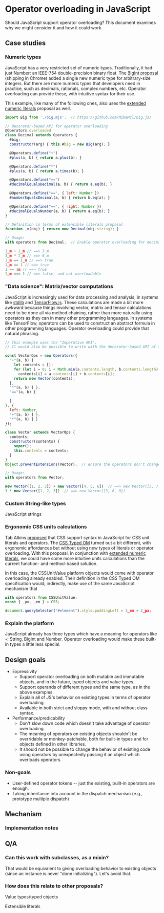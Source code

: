 # Operator overloading in JavaScript

Should JavaScript support operator overloading? This document examines why we might consider it and how it could work.

## Case studies

### Numeric types

JavaScript has a very restricted set of numeric types. Traditionally, it had just Number: an IEEE-754 double-precision binary float. The [BigInt proposal](http://github.com/tc39/proposal-bigint/) (shipping in Chrome) added a single new numeric type for arbitrary-size integers. But there are more numeric types that developers need in practice, such as decimals, rationals, complex numbers, etc. Operator overloading can provide these, with intuitive syntax for their use.

This example, like many of the following ones, also uses the [extended numeric literals](https://github.com/tc39/proposal-extended-numeric-literals) proposal as well.

```js
import Big from './big.mjs';  // https://github.com/MikeMcl/big.js/

// Decorator-based API for operator overloading
@Operators.overloaded
class Decimal extends Operators {
  #big;
  constructor(arg) { this.#big = new Big(arg); }

  @Operators.define("+")
  #plus(a, b) { return a.plus(b); }

  @Operators.define("*")
  #plus(a, b) { return a.times(b); }

  @Operators.define("==")
  #decimalEqualsDecimal(a, b) { return a.eq(b); }

  @Operators.define("==", { left: Number })
  #numberEqualsDecimal(a, b) { return b.eq(a); }

  @Operators.define("==", { right: Number })
  #decimalEqualsNumber(a, b) { return a.eq(b); }
}

// Definition in terms of extensible literals proposal
function _m(obj) { return new Decimal(obj.string); }

// Usage:
with operators from Decimal;  // Enable operator overloading for decimals

1_m + 2_m // ==> 3_m
3_m * 2_m // ==> 6_m
1_m == 1_m // ==> true
1_m == 1 // ==> true
1 == 1m // ==> true
1_m === 1 // ==> false, and not overloadable
```

### "Data science": Matrix/vector computations

JavaScript is increasingly used for data processing and analysis, in systems like [stdlib](https://stdlib.io/) and [TensorFlow.js](https://js.tensorflow.org/). These calculations are made a bit more awkward because things involving vector, matrix and tensor calculations need to be done all via method chaining, rather than more naturally using operators as they can in many other programming languages. In systems like TensorFlow, operators can be used to construct an abstract formula in other programming languages. Operator overloading could provide that natural phrasing.

```js
// This example uses the "Imperative API".
// It would also be possible to write with the decorator-based API of the previous example.

const VectorOps = new Operators({
  "+"(a, b) {
    let contents = [];
    for (let i = 0; i < Math.min(a.contents.length, b.contents.length); i++)
      contents[i] = a.contents[i] + b.contents[i];
    return new Vector(contents);
  },
  "*"(a, b) { },
  "=="(a, b) {

  }
}, {
  left: Number,
  "+"(a, b) { },
  "*"(a, b) { }
});

class Vector extends VectorOps {
  contents;
  constructor(contents) {
    super();
    this.contents = contents;
  }
}
Object.preventExtensions(Vector);  // ensure the operators don't change

// Usage:
with operators from Vector;

new Vector([1, 2, 3]) + new Vector([4, 5, 6])  // ==> new Vector([5, 7, 9])
3 * new Vector([1, 2, 3])  // ==> new Vector([3, 6, 9])
```

### Custom String-like types

JavaScript strings

### Ergonomic CSS units calculations

Tab Atkins [proposed](https://www.xanthir.com/b4UD0) that CSS support syntax in JavaScript for CSS unit literals and operators. The [CSS Typed OM](https://drafts.css-houdini.org/css-typed-om-1/) turned out a bit different, with ergonomic affordances but without using new types of literals or operator overloading. With this proposal, in conjunction with [extended numeric literals](https://github.com/tc39/proposal-extended-numeric-literals), we could have some more intuitive units calculations than the current function- and method-based solution.

In this case, the CSSUnitValue platform objects would come with operator overloading already enabled. Their definition in the CSS Typed OM specification would, indirectly, make use of the same JavaScript mechanism that

```js
with operators from CSSUnitValue;
const { _px, _em } = CSS;

document.querySelector("#element").style.paddingLeft = 3_em + 2_px;
```

### Explain the platform

JavaScript already has three types which have a meaning for operators like `+`: String, BigInt and Number. Operator overloading would make these built-in types a little less special.

## Design goals

- Expressivity
    - Support operator overloading on both mutable and immutable objects, and in the
      future, typed objects and value types.
    - Support operands of different types and the same type, as in the above examples.
    - Explain all of JS's behavior on existing types in terms of operator overloading.
    - Available in both strict and sloppy mode, with and without class syntax.
- Performance/predicability
    - Don't slow down code which doesn't take advantage of operator overloading.
    - The meaning of operators on existing objects shouldn't be overridable
      or monkey-patchable, both for built-in types and for objects defined in
      other libraries.
    - It should not be possible to change the behavior of existing code
      using operators by unexpectedly passing it an object which overloads operators.

### Non-goals

- User-defined operator tokens -- just the existing, built-in operators are enough.
- Taking inheritance into account in the dispatch mechanism (e.g., prototype multiple dispatch)

## Mechanism

### Implementation notes

## Q/A

### Can this work with subclasses, as a mixin?

That would be equivalent to giving overloading behavior to existing objects (since an instance is never "done initializing"). Let's avoid that.

### How does this relate to other proposals?

Value types/typed objects

Extensible literals
